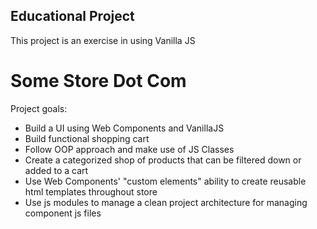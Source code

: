 ## Educational Project
This project is an exercise in using Vanilla JS
# Some Store Dot Com

Project goals:

- Build a UI using Web Components and VanillaJS
- Build functional shopping cart
- Follow OOP approach and make use of JS Classes
- Create a categorized shop of products that can be filtered down or added to a cart
- Use Web Components' "custom elements" ability to create reusable html templates throughout store
- Use js modules to manage a clean project architecture for managing component js files